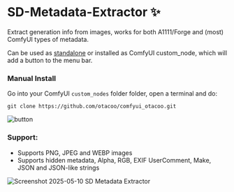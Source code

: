 # SD-Metadata-Extractor ✨
Extract generation info from images, works for both A1111/Forge and (most) ComfyUI types of metadata.

Can be used as [standalone](https://github.com/otacoo/comfyui_otacoo/releases/latest) or installed as ComfyUI custom_node, which will add a button to the menu bar.

### Manual Install

Go into your ComfyUI `custom_nodes` folder folder, open a terminal and do:
```
git clone https://github.com/otacoo/comfyui_otacoo.git
```

![button](https://github.com/user-attachments/assets/77ed794d-cd70-4dd0-8ba3-a43e712ad584)



### Support:
- Supports PNG, JPEG and WEBP images
- Supports hidden metadata, Alpha, RGB, EXIF UserComment, Make, JSON and JSON-like strings

![Screenshot 2025-05-10 SD Metadata Extractor](https://github.com/user-attachments/assets/0238c97a-4523-41e2-aa38-1e4764731deb)


